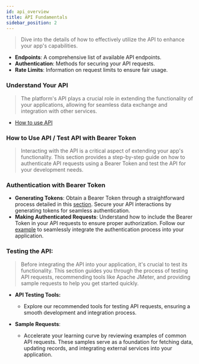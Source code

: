```yaml
---
id: api_overview
title: API Fundamentals
sidebar_position: 2
---
```


> Dive into the details of how to effectively utilize the API to enhance your app's capabilities.

- **Endpoints**: A comprehensive list of available API endpoints.
- **Authentication**: Methods for securing your API requests.
- **Rate Limits**: Information on request limits to ensure fair usage.

### Understand Your API

> The platform's API plays a crucial role in extending the functionality of your applications, allowing for seamless data exchange and integration with other services.

- [How to use API](../User%20Guide/api-testing.md)

### How to Use API / Test API with Bearer Token

> Interacting with the API is a critical aspect of extending your app's functionality. This section provides a step-by-step guide on how to authenticate API requests using a Bearer Token and test the API for your development needs.

### Authentication with Bearer Token

- **Generating Tokens**: Obtain a Bearer Token through a straightforward process detailed in this [section](../User%20Guide/api-testing.md#how-to-generate-a-token). Secure your API interactions by generating tokens for seamless authentication.
- **Making Authenticated Requests**: Understand how to include the Bearer Token in your API requests to ensure proper authorization. Follow our [example](../User%20Guide/api-testing.md) to seamlessly integrate the authentication process into your application.

### Testing the API:

> Before integrating the API into your application, it's crucial to test its functionality. This section guides you through the process of testing API requests, recommending tools like Apache JMeter, and providing sample requests to help you get started quickly.

- **API Testing Tools:**

  - Explore our recommended tools for testing API requests, ensuring a smooth development and integration process.

- **Sample Requests**:
  - Accelerate your learning curve by reviewing examples of common API requests. These samples serve as a foundation for fetching data, updating records, and integrating external services into your application.

